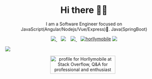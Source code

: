 <h1 align='center'>Hi there 👋🏾</h1>

<p align='center'>I am a Software Engineer focused on JavaScript(Angular/Nodejs/Vue/Express)💙. Java(SpringBoot) </p>

<p align='center'>
<a href="https://twitter.com/Horllymobile">
  <img src="https://img.shields.io/badge/twitter-%231DA1F2.svg?&style=for-the-badge&logo=twitter&logoColor=white" />
</a>&nbsp;&nbsp;
<!-- <a href="https://instagram.com/charlykeleb.dev" target="blank">
  <img src="https://img.shields.io/badge/Instagram%20-%23E4405F.svg?&style=for-the-badge&logo=Instagram&logoColor=white" alt="charlykeleb.dev"/></a> 
<a href="mailto:horlamidex1@gmail.com"> -->
  <img src="https://img.shields.io/badge/email me-%23D14836.svg?&style=for-the-badge&logo=gmail&logoColor=white" />
</a>&nbsp;&nbsp;
<a href="http://wa.me/2348095687112?text=Hello Horllymobile">
  <img src="https://img.shields.io/badge/whatsapp-%34B7F1.svg?&style=for-the-badge&logo=whatsapp&logoColor=white" />
</a>&nbsp;&nbsp;
<a href="https://stackoverflow.com/users/10980239/james-olamide?tab=profile" target="blank"><img align="top" src="https://img.shields.io/badge/StackOverflow%20-%23323330.svg?&style=for-the-badge&logo=StackOverflow&logoColor=orange" alt="horllymobile"/></a>
<img src="https://gpvc.arturio.dev/Charles042" />
</p>




   <img src="https://github-readme-stats.vercel.app/api?username=Horllymobile&&show_icons=true&title_color=ffffff&icon_color=bb2acf&text_color=daf7dc&bg_color=191919">


<!-- <p align='center'>
  <a href="https://stackoverflow.com/users/10980239/james-olamide">
  <img src="https://img.shields.io/stackexchange/stackoverow/r/12473792?style=for-the-badgefl" />
</a>&nbsp;&nbsp;
</p> -->

</p>
<p align='center'>
<a href="https://stackoverflow.com/users/10980239/james-olamide"><img src="https://stackoverflow.com/users/flair/10980239.png" width="208" height="58" alt="profile for Horllymobile at Stack Overflow, Q&amp;A for professional and enthusiast programmers" title="profile for Horllymobile at Stack Overflow, Q&amp;A for professional and enthusiast programmers"></a>&nbsp;&nbsp;
</p>
